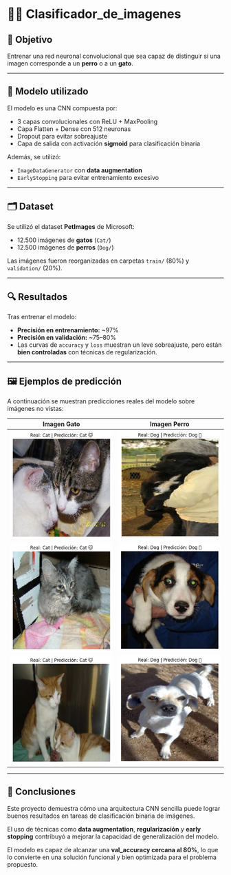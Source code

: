 # 🐶😺 Clasificador_de_imagenes

## 🎯 Objetivo

Entrenar una red neuronal convolucional que sea capaz de distinguir si una imagen corresponde a un **perro** o a un **gato**.

---

## 🧠 Modelo utilizado

El modelo es una CNN compuesta por:

- 3 capas convolucionales con ReLU + MaxPooling  
- Capa Flatten + Dense con 512 neuronas  
- Dropout para evitar sobreajuste  
- Capa de salida con activación **sigmoid** para clasificación binaria

Además, se utilizó:

- `ImageDataGenerator` con **data augmentation**  
- `EarlyStopping` para evitar entrenamiento excesivo  

---

## 🗂️ Dataset

Se utilizó el dataset **PetImages** de Microsoft:

- 12.500 imágenes de **gatos** (`Cat/`)  
- 12.500 imágenes de **perros** (`Dog/`)  

Las imágenes fueron reorganizadas en carpetas `train/` (80%) y `validation/` (20%).

---

## 🔍 Resultados

Tras entrenar el modelo:

- **Precisión en entrenamiento:** ~97%  
- **Precisión en validación:** ~75–80%  
- Las curvas de `accuracy` y `loss` muestran un leve sobreajuste, pero están **bien controladas** con técnicas de regularización.

---

## 🖼️ Ejemplos de predicción

A continuación se muestran predicciones reales del modelo sobre imágenes no vistas:

| Imagen Gato | Imagen Perro |
|-------------|--------------|
| ![](./predicciones_demo/cat_1.png) | ![](./predicciones_demo/dog_1.png) |
| ![](./predicciones_demo/cat_2.png) | ![](./predicciones_demo/dog_2.png) |
| ![](./predicciones_demo/cat_3.png) | ![](./predicciones_demo/dog_3.png) |

---

## 📌 Conclusiones

Este proyecto demuestra cómo una arquitectura CNN sencilla puede lograr buenos resultados en tareas de clasificación binaria de imágenes.

El uso de técnicas como **data augmentation**, **regularización** y **early stopping** contribuyó a mejorar la capacidad de generalización del modelo.

El modelo es capaz de alcanzar una **val_accuracy cercana al 80%**, lo que lo convierte en una solución funcional y bien optimizada para el problema propuesto.


